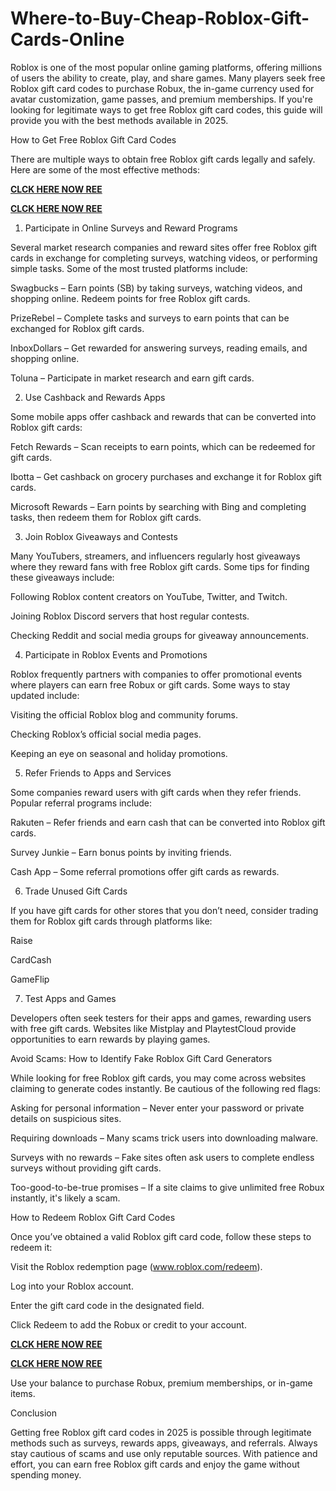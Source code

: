 # Where-to-Buy-Cheap-Roblox-Gift-Cards-Online
Roblox is one of the most popular online gaming platforms, offering millions of users the ability to create, play, and share games. Many players seek free Roblox gift card codes to purchase Robux, the in-game currency used for avatar customization, game passes, and premium memberships. If you're looking for legitimate ways to get free Roblox gift card codes, this guide will provide you with the best methods available in 2025.

How to Get Free Roblox Gift Card Codes

There are multiple ways to obtain free Roblox gift cards legally and safely. Here are some of the most effective methods:

**[CLCK HERE NOW REE](https://tinyurl.com/Robloxgiftcard2522)**

**[CLCK HERE NOW REE](https://tinyurl.com/Robloxgiftcard2522)**

1. Participate in Online Surveys and Reward Programs

Several market research companies and reward sites offer free Roblox gift cards in exchange for completing surveys, watching videos, or performing simple tasks. Some of the most trusted platforms include:

Swagbucks – Earn points (SB) by taking surveys, watching videos, and shopping online. Redeem points for free Roblox gift cards.

PrizeRebel – Complete tasks and surveys to earn points that can be exchanged for Roblox gift cards.

InboxDollars – Get rewarded for answering surveys, reading emails, and shopping online.

Toluna – Participate in market research and earn gift cards.

2. Use Cashback and Rewards Apps

Some mobile apps offer cashback and rewards that can be converted into Roblox gift cards:

Fetch Rewards – Scan receipts to earn points, which can be redeemed for gift cards.

Ibotta – Get cashback on grocery purchases and exchange it for Roblox gift cards.

Microsoft Rewards – Earn points by searching with Bing and completing tasks, then redeem them for Roblox gift cards.

3. Join Roblox Giveaways and Contests

Many YouTubers, streamers, and influencers regularly host giveaways where they reward fans with free Roblox gift cards. Some tips for finding these giveaways include:

Following Roblox content creators on YouTube, Twitter, and Twitch.

Joining Roblox Discord servers that host regular contests.

Checking Reddit and social media groups for giveaway announcements.

4. Participate in Roblox Events and Promotions

Roblox frequently partners with companies to offer promotional events where players can earn free Robux or gift cards. Some ways to stay updated include:

Visiting the official Roblox blog and community forums.

Checking Roblox’s official social media pages.

Keeping an eye on seasonal and holiday promotions.

5. Refer Friends to Apps and Services

Some companies reward users with gift cards when they refer friends. Popular referral programs include:

Rakuten – Refer friends and earn cash that can be converted into Roblox gift cards.

Survey Junkie – Earn bonus points by inviting friends.

Cash App – Some referral promotions offer gift cards as rewards.

6. Trade Unused Gift Cards

If you have gift cards for other stores that you don’t need, consider trading them for Roblox gift cards through platforms like:

Raise

CardCash

GameFlip

7. Test Apps and Games

Developers often seek testers for their apps and games, rewarding users with free gift cards. Websites like Mistplay and PlaytestCloud provide opportunities to earn rewards by playing games.

Avoid Scams: How to Identify Fake Roblox Gift Card Generators

While looking for free Roblox gift cards, you may come across websites claiming to generate codes instantly. Be cautious of the following red flags:

Asking for personal information – Never enter your password or private details on suspicious sites.

Requiring downloads – Many scams trick users into downloading malware.

Surveys with no rewards – Fake sites often ask users to complete endless surveys without providing gift cards.

Too-good-to-be-true promises – If a site claims to give unlimited free Robux instantly, it's likely a scam.

How to Redeem Roblox Gift Card Codes

Once you’ve obtained a valid Roblox gift card code, follow these steps to redeem it:

Visit the Roblox redemption page (www.roblox.com/redeem).

Log into your Roblox account.

Enter the gift card code in the designated field.

Click Redeem to add the Robux or credit to your account.

**[CLCK HERE NOW REE](https://tinyurl.com/Robloxgiftcard2522)**

**[CLCK HERE NOW REE](https://tinyurl.com/Robloxgiftcard2522)**

Use your balance to purchase Robux, premium memberships, or in-game items.

Conclusion

Getting free Roblox gift card codes in 2025 is possible through legitimate methods such as surveys, rewards apps, giveaways, and referrals. Always stay cautious of scams and use only reputable sources. With patience and effort, you can earn free Roblox gift cards and enjoy the game without spending money.
